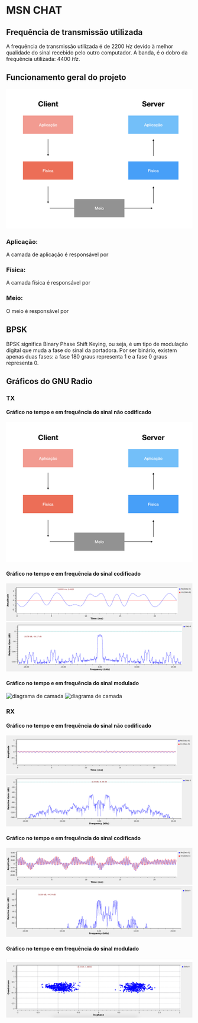 # MSN CHAT 

## Frequência de transmissão utilizada

A frequência de transmissão utilizada é de 2200 _Hz_ devido à melhor qualidade do sinal recebido pelo outro computador. A banda, é o dobro da frequência utilizada: 4400 _Hz_.

## Funcionamento geral do projeto
![diagrama de camada](./img/diagrama_camada.jpeg)

### Aplicação:
A camada de aplicação é responsável por 

### Física:
A camada física é responsável por 

### Meio:
O meio é responsável por 

## BPSK
BPSK significa Binary Phase Shift Keying, ou seja, é um tipo de modulação digital que muda a fase do sinal da portadora. Por ser binário, existem apenas duas fases: a fase 180 graus representa 1 e a fase 0 graus representa 0.

## Gráficos do GNU Radio 

### TX

#### Gráfico no tempo e em frequência do sinal não codificado
![diagrama de camada](./img/diagrama_camada.jpeg)

#### Gráfico no tempo e em frequência do sinal codificado
![diagrama de camada](./img/TX2T.png)
![diagrama de camada](./img/TX2F.png)


#### Gráfico no tempo e em frequência do sinal modulado
![diagrama de camada](./img/TX3T.jpeg)
![diagrama de camada](./img/TX3F.jpeg)


### RX

#### Gráfico no tempo e em frequência do sinal não codificado
![diagrama de camada](./img/RX1T.png)
![diagrama de camada](./img/RX1F.png)


#### Gráfico no tempo e em frequência do sinal codificado
![diagrama de camada](./img/RX2T.png)
![diagrama de camada](./img/RX2F.png)


#### Gráfico no tempo e em frequência do sinal modulado
![diagrama de camada](./img/constelacao.png)

